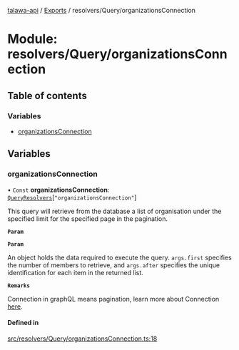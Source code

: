 [talawa-api](../README.md) / [Exports](../modules.md) / resolvers/Query/organizationsConnection

# Module: resolvers/Query/organizationsConnection

## Table of contents

### Variables

- [organizationsConnection](resolvers_Query_organizationsConnection.md#organizationsconnection)

## Variables

### organizationsConnection

• `Const` **organizationsConnection**: [`QueryResolvers`](types_generatedGraphQLTypes.md#queryresolvers)[``"organizationsConnection"``]

This query will retrieve from the database a list of
organisation under the specified limit for the specified page in the pagination.

**`Param`**

**`Param`**

An object holds the data required to execute the query.
`args.first` specifies the number of members to retrieve, and `args.after` specifies
the unique identification for each item in the returned list.

**`Remarks`**

Connection in graphQL means pagination,
learn more about Connection [here](https://relay.dev/graphql/connections.htm).

#### Defined in

[src/resolvers/Query/organizationsConnection.ts:18](https://github.com/PalisadoesFoundation/talawa-api/blob/c766886/src/resolvers/Query/organizationsConnection.ts#L18)
